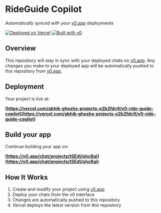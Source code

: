 # RideGuide Copilot

*Automatically synced with your [v0.app](https://v0.app) deployments*

[![Deployed on Vercel](https://img.shields.io/badge/Deployed%20on-Vercel-black?style=for-the-badge&logo=vercel)](https://vercel.com/abhik-ghoshs-projects-e2b2fdc9/v0-ride-guide-copilot)
[![Built with v0](https://img.shields.io/badge/Built%20with-v0.app-black?style=for-the-badge)](https://v0.app/chat/projects/tSEdUshc8gi)

## Overview

This repository will stay in sync with your deployed chats on [v0.app](https://v0.app).
Any changes you make to your deployed app will be automatically pushed to this repository from [v0.app](https://v0.app).

## Deployment

Your project is live at:

**[https://vercel.com/abhik-ghoshs-projects-e2b2fdc9/v0-ride-guide-copilot](https://vercel.com/abhik-ghoshs-projects-e2b2fdc9/v0-ride-guide-copilot)**

## Build your app

Continue building your app on:

**[https://v0.app/chat/projects/tSEdUshc8gi](https://v0.app/chat/projects/tSEdUshc8gi)**

## How It Works

1. Create and modify your project using [v0.app](https://v0.app)
2. Deploy your chats from the v0 interface
3. Changes are automatically pushed to this repository
4. Vercel deploys the latest version from this repository